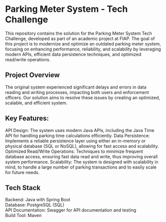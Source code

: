 # Parking Meter System - Tech Challenge


This repository contains the solution for the Parking Meter System Tech Challenge, developed as part of an academic project at FIAP. The goal of this project is to modernize and optimize an outdated parking meter system, focusing on enhancing performance, reliability, and scalability by leveraging modern APIs, efficient data persistence techniques, and optimized read/write operations.

## Project Overview
The original system experienced significant delays and errors in data reading and writing processes, impacting both users and enforcement officers. Our solution aims to resolve these issues by creating an optimized, scalable, and efficient system.

## Key Features:
API Design: The system uses modern Java APIs, including the Java Time API for handling parking time calculations efficiently.
Data Persistence: Implements a reliable persistence layer using either an in-memory or physical database (SQL or NoSQL), allowing for fast access and scalability.
Optimized Read/Write Operations: Techniques to minimize frequent database access, ensuring fast data read and write, thus improving overall system performance.
Scalability: The system is designed with scalability in mind, to handle a large number of parking transactions and to easily scale for future needs.

## Tech Stack
Backend: Java with Spring Boot<br> 
Database: PostgreSQL (SQL)<br> 
API Documentation: Swagger for API documentation and testing<br>
Build Tool: Maven
